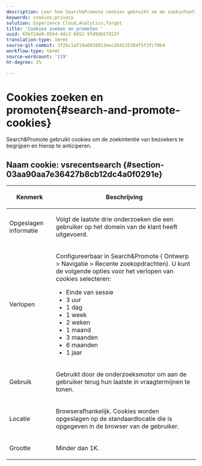 ```yaml
---
description: Leer hoe Search&Promote cookies gebruikt om de zoekintentie van bezoekers te begrijpen en te anticiperen.
keywords: cookies;privacy
solution: Experience Cloud,Analytics,Target
title: 'Cookies zoeken en promoten '
uuid: 65bf24e0-0564-4dc2-b652-9fd9db57d23f
translation-type: tm+mt
source-git-commit: 3f26c1af19a0838913eec2b4135304f5f3fcf0b4
workflow-type: tm+mt
source-wordcount: '119'
ht-degree: 1%

---
```



# Cookies zoeken en promoten{#search-and-promote-cookies}

Search&amp;Promote gebruikt cookies om de zoekintentie van bezoekers te begrijpen en hierop te anticiperen.

## Naam cookie: vsrecentsearch {#section-03aa90aa7e36427b8cb12dc4a0f0291e}

<table id="table_34AA90F2FFB84500A77D8F4C5008D453"> 
 <thead> 
  <tr> 
   <th colname="col1" class="entry"> <p>Kenmerk </p> </th> 
   <th colname="col2" class="entry"> <p>Beschrijving </p> </th> 
  </tr> 
 </thead>
 <tbody> 
  <tr> 
   <td colname="col1"> <p>Opgeslagen informatie </p> </td> 
   <td colname="col2"> <p> Volgt de laatste drie onderzoeken die een gebruiker op het domein van de klant heeft uitgevoerd. </p> </td> 
  </tr> 
  <tr> 
   <td colname="col1"> <p> Verlopen </p> </td> 
   <td colname="col2"> <p>Configureerbaar in Search&amp;Promote (<span class="uicontrol"> Ontwerp</span> &gt; <span class="uicontrol"> Navigatie</span> &gt; <span class="uicontrol"> Recente zoekopdrachten</span>). U kunt de volgende opties voor het verlopen van cookies selecteren: </p> <p> 
     <ul id="ul_28F564A6337D497699D5247F755981B8"> 
      <li id="li_6478BB5AF82341F787F92D03E277DBBB">Einde van sessie </li> 
      <li id="li_AF88B165365D4A63A82CB6ADD4542D66"> 3 uur </li> 
      <li id="li_339475FBAB2248348B54073A2386819D">1 dag </li> 
      <li id="li_F30E6EF7A7FF467DB995D86AD0DF623B">1 week </li> 
      <li id="li_77E18CF7EF8E4B24BAC5440D2B87844B">2 weken </li> 
      <li id="li_E8A5FF4C97F64BB087422B16AD1F61DB">1 maand </li> 
      <li id="li_C170092F7E5649FE876925B58E6C8580">3 maanden </li> 
      <li id="li_08BD465A900A48BDA1283263047A33FD">6 maanden </li> 
      <li id="li_85FEDE0283F7426B9AF49C72B5089257">1 jaar </li> 
     </ul> </p> </td> 
  </tr> 
  <tr> 
   <td colname="col1"> <p> Gebruik </p> </td> 
   <td colname="col2"> <p>Gebruikt door de onderzoeksmotor om aan de gebruiker terug hun laatste in vraagtermijnen te tonen. </p> </td> 
  </tr> 
  <tr> 
   <td colname="col1"> <p> Locatie </p> </td> 
   <td colname="col2"> <p>Browserafhankelijk. Cookies worden opgeslagen op de standaardlocatie die is opgegeven in de browser van de gebruiker. </p> </td> 
  </tr> 
  <tr> 
   <td colname="col1"> <p> Grootte </p> </td> 
   <td colname="col2"> <p>Minder dan 1K. </p> </td> 
  </tr> 
 </tbody> 
</table>

